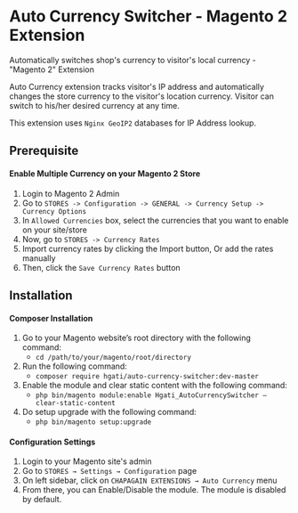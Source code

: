 # Auto Currency Switcher - Magento 2 Extension

Automatically switches shop's currency to visitor's local currency - "Magento 2" Extension 

Auto Currency extension tracks visitor's IP address and automatically changes the store currency to the visitor's location currency. Visitor can switch to his/her desired currency at any time.

This extension uses `Nginx GeoIP2` databases for IP Address lookup. 

## Prerequisite ##

#### Enable Multiple Currency on your Magento 2 Store

1. Login to Magento 2 Admin
2. Go to `STORES -> Configuration -> GENERAL -> Currency Setup -> Currency Options`
3. In `Allowed Currencies` box, select the currencies that you want to enable on your site/store
4. Now, go to `STORES -> Currency Rates`
5. Import currency rates by clicking the Import button, Or add the rates manually
6. Then, click the `Save Currency Rates` button

## Installation ##

#### Composer Installation
1. Go to your Magento website’s root directory with the following command:
    - `cd /path/to/your/magento/root/directory`
2. Run the following command:
    - `composer require hgati/auto-currency-switcher:dev-master`
3. Enable the module and clear static content with the following command:
    - `php bin/magento module:enable Hgati_AutoCurrencySwitcher –clear-static-content`
4. Do setup upgrade with the following command:
    - `php bin/magento setup:upgrade`
    
#### Configuration Settings

1. Login to your Magento site's admin
2. Go to `STORES → Settings → Configuration` page
3. On left sidebar, click on `CHAPAGAIN EXTENSIONS → Auto Currency` menu
4. From there, you can Enable/Disable the module. The module is disabled by default.

